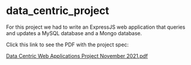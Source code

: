 # data_centric_project
For this project we had to write an ExpressJS web application that queries and updates a MySQL database and a Mongo database.

Click this link to see the PDF with the project spec:

[Data Centric Web Applications Project November 2021.pdf](https://github.com/Keelan1996/data_centric_project/files/8773835/Data.Centric.Web.Applications.Project.November.2021.pdf)


